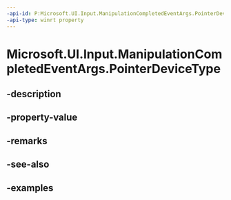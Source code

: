 ```yaml
---
-api-id: P:Microsoft.UI.Input.ManipulationCompletedEventArgs.PointerDeviceType
-api-type: winrt property
---
```


# Microsoft.UI.Input.ManipulationCompletedEventArgs.PointerDeviceType

<!--
public Microsoft.UI.Input.PointerDeviceType PointerDeviceType { get; }
-->

## -description
## -property-value

## -remarks

## -see-also

## -examples
